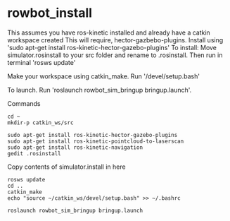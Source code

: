 # rowbot_install

This assumes you have ros-kinetic installed and already have a catkin workspace created
This will require, hector-gazbebo-plugins.
Install using 'sudo apt-get install ros-kinetic-hector-gazebo-plugins'
To install: Move simulator.rosinstall to your src folder and rename to .rosinstall. Then run in terminal 'rosws update'

Make your workspace using catkin_make. Run '/devel/setup.bash'

To launch. Run 'roslaunch rowbot_sim_bringup bringup.launch'.



Commands
```
cd ~
mkdir-p catkin_ws/src

sudo apt-get install ros-kinetic-hector-gazebo-plugins
sudo apt-get install ros-kinetic-pointcloud-to-laserscan
sudo apt-get install ros-kinetic-navigation
gedit .rosinstall
```
Copy contents of simulator.install in here
```
rosws update
cd ..
catkin_make
echo "source ~/catkin_ws/devel/setup.bash" >> ~/.bashrc

roslaunch rowbot_sim_bringup bringup.launch
```


